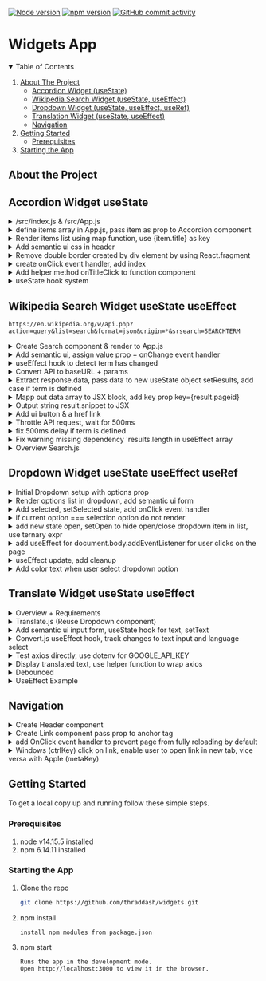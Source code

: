 [![Node version][node-shield]][node-url]
[![npm version][npm-shield]][npm-url]
[![GitHub commit activity][commits-shield]][commits-url]

# Widgets App

<!-- TABLE OF CONTENTS -->
<details open="open">
  <summary>Table of Contents</summary>
  <ol>
    <li>
      <a href="#about-the-project">About The Project</a>
      <ul>
        <li><a href="#accordion-widget-usestate">Accordion Widget (useState)</a></li>
        <li><a href="#wikipedia-search-widget-usestate-useeffect">Wikipedia Search Widget (useState, useEffect)</a></li>
        <li><a href="#dropdown-widget-usestate-useeffect-useref">Dropdown Widget  (useState, useEffect, useRef)</a></li>
        <li><a href="#translate-widget-usestate-useeffect">Translation Widget  (useState, useEffect)</a></li>
        <li><a href="#navigation">Navigation</a></li>
      </ul>
    </li>
    <li>
      <a href="#getting-started">Getting Started</a>
      <ul>
        <li><a href="#prerequisites">Prerequisites</a></li>
      </ul>
    </li>
    <li><a href="#starting-the-app">Starting the App</a></li>

  </ol>
</details>

## About the Project

## Accordion Widget useState
<details>
  <summary>/src/index.js & /src/App.js</summary>
 
### /src/App.js
 ```node
 import React from 'react';

export default () => {
    return <h1>Widgets App</h1>;
}
```
### /src/index.js
```node
import React from 'react';
import ReactDOM from 'react-dom';
import App from './App';

ReactDOM.render(<App />, document.querySelector('#root'));
```
</details>

<details>
  <summary>define items array in App.js, pass item as prop to Accordion component </summary>
 
### /src/App.js
 ```node
 import React from 'react';
import Accordion from './components/Accordion';

const items = [
    {
      title: "What is React?",
      content: "React is a front end javascript framework",
    },
    {
      title: "Why use React?",
      content: "React is a favorite JS library among engineers",
    },
    {
      title: "How do you use React?",
      content: "You use React by creating components",
    },
  ];

const App = () => {
    return ( 
        <div>
            <Accordion items={items} />
        </div>
    );
};
export default App;
```
### /src/components/Accordion.js    
### OUTPUT: 3  
```node
import React from 'react';

const Accordion = ({ items }) => {
    return <h1>{items.length}</h1>;
};

export default Accordion;
```
</details>

<details>
  <summary>Render items list using map function, use {item.title} as key</summary>
 
### /src/components/Accordion.js 
```node
import React from 'react';

const Accordion = ({ items }) => {
    const renderedItems = items.map(item => {
        return <div key={item.title}>
            <div className="title active">
                <i className="dropdown icon"></i>
                {item.title}
            </div>
            <div className="content active">
                <p>{item.content}</p>
            </div>
        </div>
    });

    return <div className="ui styled accordion">{renderedItems}</div>
};

export default Accordion;
```
</details>

<details>
  <summary>Add semantic ui css in header</summary>
  
 ### public/index.html 
 ```node
 <link rel="stylesheet" href="https://cdnjs.cloudflare.com/ajax/libs/semantic-ui/2.4.1/semantic.min.css" />
 ```
</details>

<details>
  <summary>Remove double border created by div element by using React.fragment</summary>
 
### /src/components/Accordion.js 
```node
import React from 'react';

const Accordion = ({ items }) => {
    const renderedItems = items.map((item) => {
        return (
          <React.fragment key={item.title}>
            <div className="title active">
              <i className="dropdown icon"></i>
              {item.title}
            </div>
            <div className="content active">
              <p>{item.content}</p>
            </div>
          </React.fragment>
        );
    });
    return <div className="ui styled accordion">{renderedItems}</div>
};

export default Accordion;
```
</details>

<details>
  <summary>create onClick event handler, add index</summary>
  
 ### /src/components/Accordion.js
 ```node
 import React from 'react';

const Accordion = ({ items }) => {
    const renderedItems = items.map((item, index) => {
        return (
            <React.Fragment key={item.title}>
                <div 
                    className="title active"
                    onClick={() => console.log('Title Clicked', index)}
                >
                    <i className="dropdown icon"></i>
                    {item.title}
                </div>
                <div className="content active">
                    <p>{item.content}</p>
                </div>
            </React.Fragment>
        );
    });
    return <div className="ui styled accordion">{renderedItems}</div>
};

export default Accordion;
 ```
</details>

<details>
  <summary>Add helper method onTitleClick to function component</summary>
  
 ### /src/components/Accordion.js
 ```node
 import React from 'react';

const Accordion = ({ items }) => {
    const onTitleClick = (index) => {
        console.log('Title clicked', index);
    };

    const renderedItems = items.map((item, index) => {
        return (
            <React.Fragment key={item.title}>
                <div 
                    className="title active"
                    onClick={() => onTitleClick(index)}
                >
                    <i className="dropdown icon"></i>
                    {item.title}
                </div>
                <div className="content active">
                    <p>{item.content}</p>
                </div>
            </React.Fragment>
        );
    });
    return <div className="ui styled accordion">{renderedItems}</div>
};

export default Accordion;
 ```
</details>

<details>
  <summary>useState hook system</summary>

|                | Class Components                      |   | Function Components  |
|:---------------|:--------------------------------------|:--|:---------------------|
| Initialization | state = { activeIndex:0 }             |-> | useState(0);         |
| Reference      | this.state.activeIndex                |-> | activeIndex;         |
| Updates        | this.setState({ activeIndex: 10 })    |-> | setActiveIndex(10);  |

### Multiple states components
|                | Class Components                              |   | Function Components                                |
|:---------------|:----------------------------------------------|:--|:---------------------------------------------------|
| Initialization | state = { activeIndex:0, term: '' }           |-> | const [activeindex, setActiveIndex] = useState(0); |
|                |                                               |   | const [term, setTerm] = useState('');              |
| Reference      | this.state.activeIndex;                       |-> | activeIndex;                                       |
|                | this.state.term;                              |   | term;                                              |
| Updates        | this.setState({ activeIndex: 10, term: 'hi' })|-> | setActiveIndex(10);                                |
|                |                                               |   | setTerm('hi');                                     |

### Excercise: useState click counter
```node
import React from 'react';
// Don't modify this line. It is here to make React
// work correctly in this exercise environment.
const useState = React.useState;

// don't change the Component name "App"
export default function App() {
    const onButtonClick = () => {
        
    };
    
    return (
        <div>
            <button onClick={onButtonClick}>Click Me!</button>
            
            <h1>Current Count:</h1>
        </div>
    );
}
```

```node
 import React from 'react';
// Don't modify this line. It is here to make React
// work correctly in this exercise environment.
const useState = React.useState;

// don't change the Component name "App"
export default function App() {

// 1.) whenever you call useState, get back two element inside of an array destructuring     
    const [count, setCount] = useState(0);
    
    const onButtonClick = () => {
        setCount(count + 1);
    };
   
// 2.) update JSX block <h1>Current Count: {count}, referencing count from the useState,
// 3.) onClick event, update setCount(count + 1);, once called, entire component re-render

    return (
        <div>
            <button onClick={onButtonClick}>Click Me!</button>
            
            <h1>Current Count: {count}</h1>
        </div>
    );
}
```
</details>

## Wikipedia Search Widget useState useEffect
```
https://en.wikipedia.org/w/api.php?action=query&list=search&format=json&origin=*&srsearch=SEARCHTERM
```

<details>
  <summary>Create Search component & render to App.js</summary>

### /components/Search.js
```node
import React from 'react';

const Search = () => {
    return <h1>Search</h1>;
}

export default Search; 
```

### App.js
```node
import React from 'react';
import Search from './components/Search';

const App = () => {
    return ( 
        <div>
            <Search/>
        </div>
    );
};
export default App;
```
</details>
<details>
  <summary>Add semantic ui, assign value prop + onChange event handler </summary>

### Search.js
```node
import React, { useState } from 'react';

const Search = () => {
    const [term, setTerm] = useState('');

    return (
        <div>
            <div className="ui form">
                <div className="field">
                    <label>Enter Search Term</label>
                    <input className="input" />
                </div>
            </div>
        </div>
    );
}

export default Search; 
```
### assign value prop to Input form, assign onChange event handler to setter func setTerm of useState
```node
import React, { useState } from 'react';

const Search = () => {
    const [term, setTerm] = useState('');

    return (
        <div>
            <div className="ui form">
                <div className="field">
                    <label>Enter Search Term</label>
                    <input 
                        value={term}
                        onChange={e => setTerm(e.target.value)}
                        className="input" 
                    />
                </div>
            </div>
        </div>
    );
}

export default Search;
```
</details>

<details>
  <summary> useEffect hook to detect term has changed </summary>
  
```
component rendered 1st time only, 2nd argv empty array []
component rendered 1st time, whenever it re-renders + initial render, no 2nd argv
component rendered 1st time & whenever it re-render + some data have changed, 2nd argv [data] array
```
### 3 Options async await for useEffect
#### Option 1 (helper function)
```node
// declare temporary helper function const search, evoke function search()  
    useEffect(() => {
        const search = async () => {
            await axios.get('https://en.wikipedia.org/w/api.php');
        }
        search();
    }, [term]);
```
#### Option 2 (function wrapped with parenthesis, follow by () to evoke function
```node
// declare a function, wrap async with parenthesis, follow by () to immediately evoke the function 
    useEffect(() => {
        (async () => {
            await axios.get('https://en.wikipedia.org/w/api.php');
        })();

    }, [term]);
```
#### Option 3 (axios promises)
```node
// use axios promises 
// making a request with axios, returns a promise
// chain on with .then stmt, arrow function will be envoked with the response from the api
    useEffect(() => {
        axios.get('https://en.wikipedia.org/w/api.php')
            .then((response) => {
                console.log(response.data);
            });

    }, [term]);
```    

</details>

<details>
  <summary> Convert API to baseURL + params </summary>
 
```node
useEffect(() => {
        const search = async () => {
            await axios.get('https://en.wikipedia.org/w/api.php', {
                params: {
                    action: 'query',
                    list: 'search',
                    origin: '*',
                    format: 'json',
                    srsearch: term
                }
            });
        }
        
        search();
    }, [term]);
```
</details>

<details>
  <summary> Extract response.data, pass data to new useState object setResults, add case if term is defined </summary>
 
```node
const Search = () => {
    const [term, setTerm] = useState('');
    const [results, setResults] = useState([]);

    console.log(results);

    useEffect(() => {
        const search = async () => {
            const { data } = await axios.get('https://en.wikipedia.org/w/api.php', {
                params: {
                    action: 'query',
                    list: 'search',
                    origin: '*',
                    format: 'json',
                    srsearch: term
                }
            });

            setResults(data.query.search);
        };
 
        if (term) {
            search();
        }
    }, [term]);
```
</details>

<details>
  <summary> Mapp out data array to JSX block, add key prop key={result.pageid}  </summary>
 
```node
import React, { useEffect, useState } from 'react';
import axios from 'axios';

const Search = () => {
    const [term, setTerm] = useState('');
    const [results, setResults] = useState([]);

    useEffect(() => {
        const search = async () => {
            const { data } = await axios.get('https://en.wikipedia.org/w/api.php', {
                params: {
                    action: 'query',
                    list: 'search',
                    origin: '*',
                    format: 'json',
                    srsearch: term
                }
            });

            setResults(data.query.search);
        };
        
        if (term) {
            search();
        }
    }, [term]);

    const renderedResults = results.map((result) => {
        return (
            <div key={result.pageid} className="item">
                <div className="content">
                    <div className="header">
                        {result.title}    
                    </div>
                    {result.snippet}
                </div>
            </div>
        )

    });

    return (
        <div>
            <div className="ui form">
                <div className="field">
                    <label>Enter Search Term</label>
                    <input 
                        value={term}
                        onChange={e => setTerm(e.target.value)}
                        className="input" 
                    />
                </div>
            </div>
            <div className="ui celled list">
                {renderedResults}
            </div>
        </div>
    );
}

export default Search;
```
</details>

<details>
  <summary> Output string result.snippet to JSX </summary>
 
### Option 1: Note - Vulnerable to XSS Attack 
```node
 const renderedResults = results.map((result) => {
        return (
            <div key={result.pageid} className="item">
                <div className="content">
                    <div className="header">
                        {result.title}    
                    </div>
                    <span dangerouslySetInnerHTML={{ __html: result.snippet}}></span>
                </div>
            </div>
        )
    });
```

### Option 2: Replace html sytax with empty string
```
 const renderedResults = results.map((result) => {
        const stripedHtml = result.snippet.replace(/<[span class="searchmatch">*</span]+>/g, '');
        return (
            <div key={result.pageid} className="item">
                <div className="content">
                    <div className="header">
                        {result.title}    
                    </div>
                    {stripedHtml}
                </div>
            </div>
        )
    });
```
</details>

<details>
  <summary> Add ui button & a href link  </summary>
 
```node
const renderedResults = results.map((result) => {
        return (
            <div key={result.pageid} className="item">
                <div className="right floated content">
                    <a 
                        className="ui button"
                        href={`https://en.wikipedia.org?curid=${result.pageid}`}
                    >
                        Go
                    </a>
                </div>
                <div className="content">
                    <div className="header">
                        {result.title}    
                    </div>
                    <span dangerouslySetInnerHTML={{ __html: result.snippet}}></span>
                </div>
            </div>
        )
    });
```
</details>

<details>
  <summary> Throttle API request, wait for 500ms </summary>
 
### ToDo: 
```
- set a timer to search in 500ms
- cancel previous timer
- set a timer to search in 500ms
- last timer created and executes

setTimeout(() => console.log('hi there'), 10000)
OUTPUT: 117 identifier

clearTimeout(117)
```

```node
useEffect(() => {
        const search = async () => {
            const { data } = await axios.get('https://en.wikipedia.org/w/api.php', {
                params: {
                    action: 'query',
                    list: 'search',
                    origin: '*',
                    format: 'json',
                    srsearch: term
                }
            });

            setResults(data.query.search);
        };
        
        const timeoutId = setTimeout(() => {
            if (term) {
                search();
            }
        }, 1000);

        return () => {
            clearTimeout(timeoutId);
        };
    }, [term]);
```
</details>

<details>
  <summary> fix 500ms delay if term is defined </summary>
 
### if (term && !results.length) 
```node
import React, { useEffect, useState } from 'react';
import axios from 'axios';

const Search = () => {
    const [term, setTerm] = useState('');
    const [results, setResults] = useState([]);

    useEffect(() => {
        const search = async () => {
            const { data } = await axios.get('https://en.wikipedia.org/w/api.php', {
                params: {
                    action: 'query',
                    list: 'search',
                    origin: '*',
                    format: 'json',
                    srsearch: term
                }
            });

            setResults(data.query.search);
        };
        
        if (term && !results.length) {
            search();
        } else {
            const timeoutId = setTimeout(() => {
                if (term) {
                    search();
                }
            }, 1000);
    
            return () => {
                clearTimeout(timeoutId);
            };
        }
    }, [term]);

    const renderedResults = results.map((result) => {
        return (
            <div key={result.pageid} className="item">
                <div className="right floated content">
                    <a 
                        className="ui button"
                        href={`https://en.wikipedia.org?curid=${result.pageid}`}
                    >
                        Go
                    </a>
                </div>
                <div className="content">
                    <div className="header">
                        {result.title}    
                    </div>
                    <span dangerouslySetInnerHTML={{ __html: result.snippet}}></span>
                </div>
            </div>
        )
    });

    return (
        <div>
            <div className="ui form">
                <div className="field">
                    <label>Enter Search Term</label>
                    <input 
                        value={term}
                        onChange={e => setTerm(e.target.value)}
                        className="input" 
                    />
                </div>
            </div>
            <div className="ui celled list">
                {renderedResults}
            </div>
        </div>
    );
}

export default Search;
```
</details>

<details>
  <summary> Fix warning missing dependency 'results.length in useEffect array </summary>

### Add results.length to dependency array  
```
Anytime you make a reference to a state or props in useEffect, Eslint wants you to add a reference in useEffect dependecy array  
useEffect dependency array controls when useEffect gets run.
Adding results.length will trigger useEffect to re-run, since the initial value of results.length started with 0 and later changed to another valueh
```

### Solution: use debouncedTerm - setup a timer, cancel timer
- create new state debouncedTerm 
- create 2 seperate useEffect functions     
-   
- useEffect 1: for term  
- user start typing: immediately update term , 
  - set timer to update debouncedTerm
- user start typing: cancel previous timer
  - immediately update term
  - set a timer to update debouchedTerm
```node
const Search = () => {
    const [term, setTerm] = useState('');
    // create state debouncedTerm
    const [debouncedTerm, setDebouncedTerm] = useState(term);
    const [results, setResults] = useState([]);
    
    useEffect(() => {
        const timerId = setTimeout(() => {
            setDebouncedTerm(term);
        }, 1000);

        // return cleanup function to reset timerId
        return () => {
            clearTimeout(timerId);
        };
    }, [term]);
```
#### Summary:  
```
1st useEffect will run everytime term changes, a change will be queued up to debouncedTerm and executes in 1 second
if user enter input too quickly in term, timer is clear and setup a new timer
if debounchedTerm went through, it will run the 2nd useEffect, if search term is not empty, it will make a call search
to wikipedia and updates the results piece of state.
```

- useEffect 2: for debouncedTerm
-
- user stop typing for 500ms: debounchedTerm updated
- state update causes re-render: useEffect watching debouncedTerm runs, data fetched 
```node
useEffect(() => {
        const search = async () => {
            const { data } = await axios.get('https://en.wikipedia.org/w/api.php', {
                params: {
                    action: 'query',
                    list: 'search',
                    origin: '*',
                    format: 'json',
                    srsearch: debouncedTerm,
                }
            });

            setResults(data.query.search);
        };
        if (term){
            search();
        }
    }, [debouncedTerm]);
```
</details>

<details>
  <summary> Overview Search.js </summary>
 
```node
import React, { useEffect, useState } from 'react';
import axios from 'axios';

const Search = () => {
    const [term, setTerm] = useState('');
    const [debouncedTerm, setDebouncedTerm] = useState(term);
    const [results, setResults] = useState([]);

    useEffect(() => {
        const timerId = setTimeout(() => {
            setDebouncedTerm(term);
        }, 1000);

        return () => {
            clearTimeout(timerId);
        };
    }, [term]);

    useEffect(() => {
        const search = async () => {
            const { data } = await axios.get('https://en.wikipedia.org/w/api.php', {
                params: {
                    action: 'query',
                    list: 'search',
                    origin: '*',
                    format: 'json',
                    srsearch: debouncedTerm,
                }
            });

            setResults(data.query.search);
        };
        if (term){
            search();
        }
    }, [debouncedTerm]);

    const renderedResults = results.map((result) => {
        return (
            <div key={result.pageid} className="item">
                <div className="right floated content">
                    <a 
                        className="ui button"
                        href={`https://en.wikipedia.org?curid=${result.pageid}`}
                    >
                        Go
                    </a>
                </div>
                <div className="content">
                    <div className="header">
                        {result.title}    
                    </div>
                    <span dangerouslySetInnerHTML={{ __html: result.snippet}}></span>
                </div>
            </div>
        )
    });

    return (
        <div>
            <div className="ui form">
                <div className="field">
                    <label>Enter Search Term</label>
                    <input 
                        value={term}
                        onChange={e => setTerm(e.target.value)}
                        className="input" 
                    />
                </div>
            </div>
            <div className="ui celled list">
                {renderedResults}
            </div>
        </div>
    );
}

export default Search;
```
</details>

## Dropdown Widget useState useEffect useRef
<details>
  <summary> Initial Dropdown setup with options prop</summary>

#### App.js
```node
import React from 'react';
import Accordion from './components/Accordion';
import Search from './components/Search';
import Dropdown from './components/Dropdown';

const items = [
    {
      title: "What is React?",
      content: "React is a front end javascript framework",
    },
    {
      title: "Why use React?",
      content: "React is a favorite JS library among engineers",
    },
    {
      title: "How do you use React?",
      content: "You use React by creating components",
    },
  ];

const options = [
    {
        label: 'The Color Red',
        value: 'red'
    },
    {
        label: 'The Color Green',
        value: 'green'
    },
    {
        label: 'A Shade of Blue',
        value: 'blue'
    }
];

const App = () => {
    return (
        <div>
            <Dropdown options={options}/>
        </div>
    );
};
export default App;
```

#### Dropdown.js
```node
  
import React from 'react';

const Dropdown = () => {
    return <h1>Dropdown</h1>;
};

export default Dropdown;
```
</details>  

<details>
  <summary> Render options list in dropdown, add semantic ui form </summary>

#### Dropdown.js
```node
import React from 'react';

const Dropdown = ({ options }) => {
    const renderedOptions = options.map((option) => {
        return (
            <div key={option.value} className="item">
                {option.label}
            </div>
        );
    });
    return (
        <div className="ui form">
            <div className="field">
                <label className="label">Select a Color</label>
                <div className="ui selection dropdown visible active">
                    <i className="dropdown icon"></i>
                    <div className="text">Select Color</div>
                    <div className="menu visible transition">
                        {renderedOptions}
                    </div>
                </div>
            </div>
        </div>
    );
};

export default Dropdown;
```

</details>  

<details>
  <summary> Add selected, setSelected state, add onClick event handler </summary>

#### App.js
```node
import React, { useState } from 'react';
import Accordion from './components/Accordion';
import Search from './components/Search';
import Dropdown from './components/Dropdown';

const items = [
    {
      title: "What is React?",
      content: "React is a front end javascript framework",
    },
    {
      title: "Why use React?",
      content: "React is a favorite JS library among engineers",
    },
    {
      title: "How do you use React?",
      content: "You use React by creating components",
    },
];

const options = [
    {
        label: 'The Color Red',
        value: 'red'
    },
    {
        label: 'The Color Green',
        value: 'green'
    },
    {
        label: 'A Shade of Blue',
        value: 'blue'
    }
];

const App = () => {
    const [selected, setSelected] = useState(options[0]);

    return (
        <div>
            <Dropdown
                selected={selected}
                onSelectedChange={setSelected}
                options={options} />
        </div>
    );
};
export default App;
```

#### Dropdown.js (onClick event handler)
```node
import React from 'react';

const Dropdown = ({ options, selected, onSelectedChange }) => {
    const renderedOptions = options.map((option) => {
        return (
            <div
                key={option.value}
                className="item"
                onClick={() => onSelectedChange(option)}
            >
                {option.label}
            </div>
        );
    });
    return (
        <div className="ui form">
            <div className="field">
                <label className="label">Select a Color</label>
                <div className="ui selection dropdown visible active">
                    <i className="dropdown icon"></i>
                    <div className="text">{selected.label}</div>
                    <div className="menu visible transition">
                        {renderedOptions}
                    </div>
                </div>
            </div>
        </div>
    );
};

export default Dropdown;
```
</details>  

<details>
  <summary>if current option === selection option do not render</summary>
  
#### Dropdown.js
```node
import React from 'react';

const Dropdown = ({ options, selected, onSelectedChange }) => {
    const renderedOptions = options.map((option) => {
        if(option.value === selected.value) {
            return null;
        }


        return (
            <div
                key={option.value}
                className="item"
                onClick={() => onSelectedChange(option)}
            >
                {option.label}
            </div>
        );
    });
    return (
        <div className="ui form">
            <div className="field">
                <label className="label">Select a Color</label>
                <div className="ui selection dropdown visible active">
                    <i className="dropdown icon"></i>
                    <div className="text">{selected.label}</div>
                    <div className="menu visible transition">
                        {renderedOptions}
                    </div>
                </div>
            </div>
        </div>
    );
};

export default Dropdown;
```
</details> 

<details>
  <summary>add new state open, setOpen to hide open/close dropdown item in list, use ternary expr </summary>

#### Dropdown.js
```node
import React, { useState } from 'react';

const Dropdown = ({ options, selected, onSelectedChange }) => {
    //hiding and showing option list
    const [open, setOpen] = useState(false);

    const renderedOptions = options.map((option) => {
        if(option.value === selected.value) {
            return null;
        }

        return (
            <div
                key={option.value}
                className="item"
                onClick={() => onSelectedChange(option)}
            >
                {option.label}
            </div>
        );
    });
    return (
        <div className="ui form">
            <div className="field">
                <label className="label">Select a Color</label>
                <div onClick={() => setOpen(!open)} className={`ui selection dropdown ${open ? 'visible active' : ''}`}>
                    <i className="dropdown icon"></i>
                    <div className="text">{selected.label}</div>
                    <div className={`menu ${open ? 'visible transition' : ''}`}>
                        {renderedOptions}
                    </div>
                </div>
            </div>
        </div>
    );
};

export default Dropdown;
```
</details> 

<details>
  <summary>add useEffect for document.body.addEventListener for user clicks on the page</summary>

#### Dropdown.js
```node
import React, { useState, useEffect } from 'react';

const Dropdown = ({ options, selected, onSelectedChange }) => {
    //hiding and showing option list
    const [open, setOpen] = useState(false);

    //setup useEffect
    //setup addEventListner to run one time by adding an empty array in the 2nd argv of the arrow function
    useEffect(() => {
        document.body.addEventListener('click', () => {
            console.log('CLICK!!!');            
        });
    }, []);
    const renderedOptions = options.map((option) => {
        if(option.value === selected.value) {
            return null;
        }

        return (
            <div
                key={option.value}
                className="item"
                onClick={() => onSelectedChange(option)}
            >
                {option.label}
            </div>
        );
    });
    return (
        <div className="ui form">
            <div className="field">
                <label className="label">Select a Color</label>
                <div onClick={() => setOpen(!open)} className={`ui selection dropdown ${open ? 'visible active' : ''}`}>
                    <i className="dropdown icon"></i>
                    <div className="text">{selected.label}</div>
                    <div className={`menu ${open ? 'visible transition' : ''}`}>
                        {renderedOptions}
                    </div>
                </div>
            </div>
        </div>
    );
};

export default Dropdown;
```
</details> 

<details>
  <summary> useEffect update, add cleanup </summary>

#### Add showDropdown, setShowDropdown in
#### App.js
```node
import React, { useState } from 'react';
import Accordion from './components/Accordion';
import Search from './components/Search';
import Dropdown from './components/Dropdown';

const items = [
    {
      title: "What is React?",
      content: "React is a front end javascript framework",
    },
    {
      title: "Why use React?",
      content: "React is a favorite JS library among engineers",
    },
    {
      title: "How do you use React?",
      content: "You use React by creating components",
    },
];

const options = [
    {
        label: 'The Color Red',
        value: 'red'
    },
    {
        label: 'The Color Green',
        value: 'green'
    },
    {
        label: 'A Shade of Blue',
        value: 'blue'
    }
];

const App = () => {
    const [selected, setSelected] = useState(options[0]);
    const [showDropdown, setShowDropdown] = useState(true);

    return (
        <div>
            <button onClick={() => setShowDropdown(!showDropdown)}>Toggle Dropdown</button>
            {showDropdown ?
            <Dropdown
                selected={selected}
                onSelectedChange={setSelected}
                options={options} /> : null
            }
        </div>
    );
};
export default App;
```

#### Dropdown.js (add useRef)
```node
import React, { useState, useEffect, useRef } from 'react';

const Dropdown = ({ options, selected, onSelectedChange }) => {
    //hiding and showing option list
    const [open, setOpen] = useState(false);

    //useRef on parent "ui form"
    const ref = useRef();

    //setup useEffect
    //setup addEventListner to run one time by adding an empty array in the 2nd argv of the arrow function
    useEffect(() => {
        const onBodyClick = (event) =>{
            //ref.current.contains checks if element clicked on is inside the ref "ui form"
            if (ref.current.contains(event.target)) {
                return;
            }
            setOpen(false);
        };

        document.body.addEventListener("click", onBodyClick, { capture: true });
        //clean up function
        return () => {
            document.body.removeEventListener("click", onBodyClick, {
                capture: true,
            });
        };
    }, []);
    
    const renderedOptions = options.map((option) => {
        if(option.value === selected.value) {
            return null;
        }

        return (
            <div
                key={option.value}
                className="item"
                onClick={() => onSelectedChange(option)}
            >
                {option.label}
            </div>
        );
    });
    
    return (
        <div ref={ref} className="ui form">
            <div className="field">
                <label className="label">Select a Color</label>
                <div onClick={() => setOpen(!open)} className={`ui selection dropdown ${open ? 'visible active' : ''}`}>
                    <i className="dropdown icon"></i>
                    <div className="text">{selected.label}</div>
                    <div className={`menu ${open ? 'visible transition' : ''}`}>
                        {renderedOptions}
                    </div>
                </div>
            </div>
        </div>
    );
};

export default Dropdown;
```
</details> 

<details>
  <summary> Add color text when user select dropdown option </summary>

#### Dropdown.js
```node
import React, { useState, useEffect, useRef } from 'react';

const Dropdown = ({ options, selected, onSelectedChange }) => {
    //hiding and showing option list
    const [open, setOpen] = useState(false);

    //useRef on parent "ui form"
    const ref = useRef();

    //setup useEffect
    //setup addEventListner to run one time by adding an empty array in the 2nd argv of the arrow function
    useEffect(() => {
        const onBodyClick = (event) =>{
            //ref.current.contains checks if element clicked on is inside the ref "ui form"
            if (ref.current.contains(event.target)) {
                return;
            }
            setOpen(false);
        };

        document.body.addEventListener("click", onBodyClick, { capture: true });
        //clean up function
        return () => {
            document.body.removeEventListener("click", onBodyClick, {
                capture: true,
            });
        };
    }, []);
    
    const renderedOptions = options.map((option) => {
        if(option.value === selected.value) {
            return null;
        }

        return (
            <div
                key={option.value}
                className="item"
                onClick={() => onSelectedChange(option)}
            >
                {option.label}
            </div>
        );
    });

    return (
        <div ref={ref} className="ui form">
            <div className="field">
                <label className="label">Select a Color</label>
                <div onClick={() => setOpen(!open)} className={`ui selection dropdown ${open ? 'visible active' : ''}`}>
                    <i className="dropdown icon"></i>
                    <div className="text">{selected.label}</div>
                    <div className={`menu ${open ? 'visible transition' : ''}`}>
                        {renderedOptions}
                    </div>
                </div>
                <p></p>
                <h4 className={`ui ${selected.value} header`}>{selected.label}</h4>
            </div>
        </div>
    );
};

export default Dropdown;
```
</details> 


## Translate Widget useState useEffect
<details>
  <summary> Overview + Requirements </summary>
  
1.) Input text box  
2.) Drop down menu component allow user to select a language  
3.) Create new Convert.js component using useEffect and Axios to tracking text field, selected language to output translated text  
4.) Require Google translate api key  
5.) npm install dotenv for .env file holding GOOGLE API KEY  
6.) set and cancel timmer to throttle Google API call with debounced  

```node
import React, { useState } from 'react';
import Dropdown from './components/Dropdown';
import Translate from './components/Translate';

const App = () => {
    return (
        <div>
            <Translate />
        </div>
    );
};
export default App;
```
</details> 

<details>
  <summary> Translate.js (Reuse Dropdown component)</summary>

Create 4 props  
1.) Add label prop for dropdown menu  
2.) option prop containing list of languages  
3.) useState hook for current selected language and setLanguage (selected=language)  
4.) assign onSelectedChange=setLanguage callback to update state and re-render component with the new value  

```node
import React, { useState } from 'react';
import Dropdown from './Dropdown';

const options = [
  {
    label: 'Spanish',
    value: 'es',
  },
  {
    label: 'Arabic',
    value: 'ar',
  }
];

const Translate = () => {
  const [language, setLanguage] = useState(options[0]);

  return (
    <div>
      <Dropdown
        label="Select a Lanaguage"
        selected={language}
        onSelectedChange={setLanguage}
        options={options}
      />
    </div>
  );
};

export default Translate; 
  ```
</details>

<details>
  <summary> Add semantic ui input form, useState hook for text, setText</summary>
  
```node
import React, { useState } from 'react';
import Dropdown from './Dropdown';

const options = [
  {
    label: 'Afrikaans',
    value: 'af',
  },
  {
    label: 'Arabic',
    value: 'ar',
  },
];

const Translate = () => {
  const [language, setLanguage] = useState(options[0]);
  
  //for input
  const [text, setText] = useState('');

  return (
    <div>
        <div className="ui form">
            <div className="field">
                <label>Enter Text</label>
                <input value={text} onChange={(e) => setText(e.target.value)}/>
            </div>
        </div>
        <p></p>
        <Dropdown
            label="Select a Lanaguage"
            selected={language}
            onSelectedChange={setLanguage}
            options={options}
        />
    </div>
  );
};

export default Translate;
```
</details> 

<details>
  <summary> Convert.js useEffect hook, track changes to text input and language select</summary>

### Convert.js (useEffect)
- Receives language and text prop  
- Add these two props in 2nd arguement of useEffect hook to track changes  
 
```node
import React, { useState, useEffect } from 'react';

const Convert = ({ language, text }) => {
    useEffect(() => {
        console.log('New language or text')
    }, [language, text]);

    return <div />;
};

export default Convert;
```

### Translate.js (output converted text)
```node
import React, { useState } from 'react';
import Dropdown from './Dropdown';
import Convert from './Convert';

const options = [
  {
    label: 'English',
    value: 'en',
  },
  {
    label: 'Spanish',
    value: 'es',
  },
];

const Translate = () => {
  const [language, setLanguage] = useState(options[0]);
  
  //for input
  const [text, setText] = useState('');

  return (
    <div>
        <div className="ui form">
            <div className="field">
                <label>Enter Text</label>
                <input value={text} onChange={(e) => setText(e.target.value)}/>
            </div>
        </div>
        <p></p>
        <Dropdown
            label="Select a Lanaguage"
            selected={language}
            onSelectedChange={setLanguage}
            options={options}
        />
        <hr />
        <h3 className="ui header">Outut:</h3>
        <Convert text={text} language={language} />
    </div>
  );
};

export default Translate;
```
</details> 

<details>
  <summary> Test axios directly, use dotenv for GOOGLE_API_KEY </summary>

- create .env file  
- Add .env to .gitignore  
#### .env
```node
REACT_APP_GOOGLE_API_KEY = GOOGLE_API_KEY
```
#### Convert.js
```node
import React, { useState, useEffect } from 'react';
import axios from 'axios';
require('dotenv').config({ path: '../../../.env' });

const GOOGLE_API_KEY = process.env.REACT_APP_GOOGLE_API_KEY;
const Convert = ({ language, text }) => {
    useEffect(() => {
        axios.post('https://translation.googleapis.com/language/translate/v2', {}, {
            params: {
                q: text,
                target: language.value,
                key: GOOGLE_API_KEY
            }
        });
    }, [language, text]);

    return <div />;
};

export default Convert;
```
</details> 

<details>
  <summary> Display translated text, use helper function to wrap axios  </summary>

### Convert.js
```node
import React, { useState, useEffect } from 'react';
import axios from 'axios';
require('dotenv').config({ path: '../../../.env' });

const GOOGLE_API_KEY = process.env.REACT_APP_GOOGLE_API_KEY;
const Convert = ({ language, text }) => {
    //store translated text, default value empty string
    const [translated, setTranslated] = useState('');

    // helper function to use await axios
    useEffect(() => {
        const doTranslation = async () => {
            const { data } = await axios.post('https://translation.googleapis.com/language/translate/v2', {}, {
                params: {
                    q: text,
                    target: language.value,
                    key: GOOGLE_API_KEY
                }
            });

            setTranslated(data.data.translations[0].translatedText);
        };

        doTranslation();
    }, [language, text]);

    return (
      <div>
          <h1 className="ui header">{translated}</h1>
      </div>  
    );
};
```
</details> 

<details>
  <summary> Debounced </summary>

### Convert.js
```node
import React, { useState, useEffect } from 'react';
import axios from 'axios';
require('dotenv').config({ path: '../../../.env' });

const GOOGLE_API_KEY = process.env.REACT_APP_GOOGLE_API_KEY;

// receive language and text prop
// Anytime language or text changes, useEffect hook will be run
const Convert = ({ language, text }) => {
    //store translated text, default value empty string
    const [translated, setTranslated] = useState('');

    // set timer to update debounchedText 500ms, return cleanup function to cancel timer
    const [debouncedText, setDebouncedText] = useState(text);

    useEffect(() => {
        const timerId = setTimeout(() => {
            setDebouncedText(text);
        }, 500);

        return () => {
            clearTimeout(timerId);
        }
    }, [text]);

    useEffect(() => {
        // helper function to use await axios
        const doTranslation = async () => {
            const { data } = await axios.post('https://translation.googleapis.com/language/translate/v2', {}, {
                params: {
                    q: debouncedText,
                    target: language.value,
                    key: GOOGLE_API_KEY
                }
            });

            setTranslated(data.data.translations[0].translatedText);
        };

        doTranslation();
    }, [language, debouncedText]);

    return (
      <div>
          <h1 className="ui header">{translated}</h1>
      </div>  
    );
};

export default Convert;
```
</details> 

<details>
  <summary> UseEffect Example </summary>

```node
useState and useEffect

import React from 'react';
import {axios} from './axios';
const { useState, useEffect } = React;

const URL = 'https://jsonplaceholder.typicode.com/users';

const App = () => {
    const [users, setUsers] = useState([]);
    
    useEffect(() => {
        // axios and the URL variable
        // then update the 'users' piece of state
        
        
    }, []);
     
    const renderedUsers = users.map((user) => {
        return <li key={user.id}>{user.name}</li>;
    });
    
    return (
        <ul>
            {renderedUsers}
        </ul>
    );
}

export default App;
```

```node
import React from 'react';
import {axios} from './axios';
const { useState, useEffect } = React;

const URL = 'https://jsonplaceholder.typicode.com/users';

const App = () => {
    const [users, setUsers] = useState([]);
    
    useEffect(() => {
        // Add code here to fetch some users with axios and the URL variable
        // then update the 'users' piece of state
        const getUser = async () => {
            const { data } = await axios.get(URL);
            
            setUsers(data);
        };
        
        getUser();
    }, []);
     
    const renderedUsers = users.map((user) => {
        return <li key={user.id}>{user.name}</li>;
    });
    
    return (
        <ul>
            {renderedUsers}
        </ul>
    );
}

export default App;
```
</details> 

## Navigation
<details>
  <summary> Create Header component</summary>

#### Header.js
```node
import React from 'react';

const Header = () => {
    return (
        <div className="ui secondary pointing menu">
            <a href="/" className="item">
                Accordion
            </a>
            <a href="/list" className="item">
                Search
            </a>
            <a href="/dropdown" className="item">
                Dropdown
            </a>
            <a href="/translate" className="item">
                Translate
            </a>

        </div>
    );
};

export default Header;
```

#### import Header.js & Route.js in App component  
- Use Route component 4 times with path prop <b> "/", "/list", "/dropdown", "/translate" </b>  
<b>Note:</b> whenever you provide one jsx inside another jsx tag  
that inner element is provided to the outter element as a prop called <b> children </b>  
```node
<Route path="/">
  <Accordion items={items} />
</Route>
```

#### App.js
```node
import React, { useState } from 'react';
import Accordion from './components/Accordion';
import Search from './components/Search';
import Dropdown from './components/Dropdown';
import Translate from './components/Translate';
import Route from './components/Route';
import Header from './components/Header';

const items = [
    {
      title: "What is React?",
      content: "React is a front end javascript framework",
    },
    {
      title: "Why use React?",
      content: "React is a favorite JS library among engineers",
    },
    {
      title: "How do you use React?",
      content: "You use React by creating components",
    },
];

const options = [
    {
        label: 'The Color Red',
        value: 'red'
    },
    {
        label: 'The Color Green',
        value: 'green'
    },
    {
        label: 'A Shade of Blue',
        value: 'blue'
    }
];

const App = () => {
    const [selected, setSelected] = useState(options[0]);
    return (
        <div>
            <Header />
            <Route path="/">
                <Accordion items={items} />
            </Route>
            <Route path="/list">
                <Search />
            </Route>
            <Route path="/dropdown">
                <Dropdown 
                    label="Select a color"
                    options={options}
                    selected={selected}
                    onSelectedChange={setSelected}
                />
            </Route>
            <Route path="/translate">
                <Translate />
            </Route>
        </div>
    );
};
export default App;
```

#### Route.js
- create 2 prop, path and children (component that you want to display)  
- return ternary expression
```node
const Route = ({ path, children }) => {
    return window.location.pathname === path ? children : null;
};

export default Route;
```
</details> 

<details>
  <summary> Create Link component pass prop to anchor tag  </summary>

#### Link.js
- create an anchor element  
- pass href and className prop from Header.js to Link.js, create className, href, children
```node
import Rect from 'react';

const Link = ({ className, href, children }) => {
    return <a className={className} href={href}>{children}</a>;
};

export default Link;
```
#### Header.js
- replace anchor tag with Link tag   
Note: make sure to pass href and className props and pass it over to Link.js
```node
import React from 'react';
import Link from './Link';

const Header = () => {
    return (
        <div className="ui secondary pointing menu">
            <Link href="/" className="item">
                Accordion
            </Link>
            <Link href="/list" className="item">
                Search
            </Link>
            <Link href="/dropdown" className="item">
                Dropdown
            </Link>
            <Link href="/translate" className="item">
                Translate
            </Link>
        </div>
    );
};
```
</details>

<details>
  <summary> add OnClick event handler to prevent page from fully reloading by default </summary>
 
#### Links.js
```node
import React from 'react';

const Link = ({ className, href, children }) => {
    const onClick = (event) => {
        //prevent full page to reload by default
        event.preventDefault();
        window.history.pushState({}, '', href);
    };

    return <a onClick={onClick} className={className} href={href}>{children}</a>;
};

export default Link;
```

#### Detect if navigation have change add popstate
#### Links.js
```node
import React from 'react';

const Link = ({ className, href, children }) => {
    const onClick = (event) => {
        //prevent full page to reload by default
        event.preventDefault();
        window.history.pushState({}, '', href);

        const navEvent = new PopStateEvent('popstate');
        window.dispatchEvent(navEvent);
    };

    return <a onClick={onClick} className={className} href={href}>{children}</a>;
};

export default Link;
```

#### addEventListener to Route.js for popstate
#### Route.js
```node
import { useEffect } from 'react';
//add useEffect when listening to event handler, navEvent

//set useEffect 2nd argv empty array, to run one time
const Route = ({ path, children }) => {
    useEffect(() => {
        const onLocationChange = () => {
            console.log('Location Change');
        }

        window.addEventListener('popstate', onLocationChange);

        return () => {
            window.removeEventListener('popstate', onLocationChange);
        };
    }, []);

    return window.location.pathname === path ? children : null;
};

export default Route;
```

#### Update Route.js (window.location.pathname is same as currentPath)
#### Route.js
```node
import { useEffect, useState } from 'react';
//add useEffect when listening to event handler, navEvent

//set useEffect 2nd argv empty array, to run one time
const Route = ({ path, children }) => {
    //new useState to update Route component to re-render itself
    const [currentPath, setCurrentPath] = useState(window.location.pathname);

    useEffect(() => {
        const onLocationChange = () => {
            setCurrentPath(window.location.pathname);
        };

        window.addEventListener('popstate', onLocationChange);

        return () => {
            window.removeEventListener('popstate', onLocationChange);
        };
    }, []);

    //return window.location.pathname === path ? children : null;
    return currentPath === path ? children : null;
    
};

export default Route;
```
</details>

<details>
  <summary> Windows (ctrlKey) click on link, enable user to open link in new tab, vice versa with Apple (metaKey) </summary>
 
#### Links.js
```node
import React from 'react';

const Link = ({ className, href, children }) => {
    const onClick = (event) => {
        // add event metaKey for apple, crtlKey for window (middle mouse button), open link to new window tab
        if (event.metaKey || event.crtlKey) {
            return;
        }
        //prevent full page to reload by default
        event.preventDefault();
        window.history.pushState({}, '', href);

        const navEvent = new PopStateEvent('popstate');
        window.dispatchEvent(navEvent);
    };

    return <a onClick={onClick} className={className} href={href}>{children}</a>;
};

export default Link;
```

</details> 
  
<!-- GETTING STARTED -->
## Getting Started
To get a local copy up and running follow these simple steps.

### Prerequisites
1. node v14.15.5 installed
2. npm 6.14.11 installed


  
### Starting the App

1. Clone the repo
   ```sh
   git clone https://github.com/thraddash/widgets.git
   ```
2. npm install
   ```
   install npm modules from package.json
   ```
3. npm start
   ```
   Runs the app in the development mode.
   Open http://localhost:3000 to view it in the browser.
   ``` 
   
<!-- MARKDOWN LINKS & IMAGES -->
[node-shield]: https://img.shields.io/badge/node-v14.15.5-blue
[node-url]: https://nodejs.org/
[npm-shield]: https://img.shields.io/badge/npm-v6.14.11-orange
[npm-url]: https://www.npmjs.com/package/npm-install
[commits-shield]: https://img.shields.io/badge/commits-38-green.svg
[commits-url]: https://img.shields.io/github/commit-activity/y/thraddash/widgets
[product-screenshot]: /src/images/mockup.png
